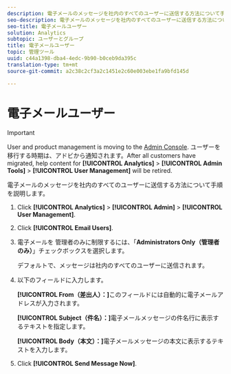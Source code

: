 ```yaml
---
description: 電子メールのメッセージを社内のすべてのユーザーに送信する方法について手順を説明します。
seo-description: 電子メールのメッセージを社内のすべてのユーザーに送信する方法について手順を説明します。
seo-title: 電子メールユーザー
solution: Analytics
subtopic: ユーザーとグループ
title: 電子メールユーザー
topic: 管理ツール
uuid: c44a1398-dba4-4edc-9b90-b0ceb9da395c
translation-type: tm+mt
source-git-commit: a2c38c2cf3a2c1451e2c60e003ebe1fa9bfd145d

---
```



# 電子メールユーザー

>[!IMPORTANT]
>
>User and product management is moving to the [Admin Console](https://helpx.adobe.com/enterprise/using/admin-console.html). ユーザーを移行する時期は、アドビから通知されます。After all customers have migrated, help content for **[!UICONTROL Analytics]** &gt; **[!UICONTROL Admin Tools]** &gt; **[!UICONTROL User Management]** will be retired.

電子メールのメッセージを社内のすべてのユーザーに送信する方法について手順を説明します。

1. Click **[!UICONTROL Analytics]** &gt; **[!UICONTROL Admin]** &gt; **[!UICONTROL User Management]**.
1. Click **[!UICONTROL Email Users]**.
1. 電子メールを 管理者のみに制限するには、「**Administrators Only（管理者のみ）**」チェックボックスを選択します。

   デフォルトで、メッセージは社内のすべてのユーザーに送信されます。
1. 以下のフィールドに入力します。

   **[!UICONTROL From（差出人）：]**&#x200B;このフィールドには自動的に電子メールアドレスが入力されます。

   **[!UICONTROL Subject（件名）：]**&#x200B;電子メールメッセージの件名行に表示するテキストを指定します。

   **[!UICONTROL Body（本文）：]**&#x200B;電子メールメッセージの本文に表示するテキストを入力します。
1. Click **[!UICONTROL Send Message Now]**.
